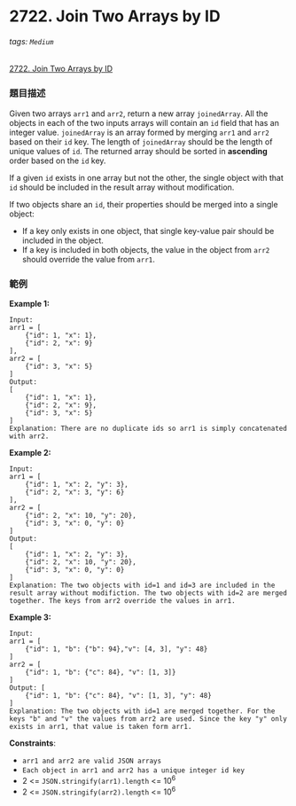 # 2722. Join Two Arrays by ID

###### tags: `Medium`

[2722. Join Two Arrays by ID](https://leetcode.com/problems/join-two-arrays-by-id/)

### 題目描述

Given two arrays `arr1` and `arr2`, return a new array `joinedArray`. All the objects in each of the two inputs arrays will contain an `id` field that has an integer value. `joinedArray` is an array formed by merging `arr1` and `arr2` based on their `id` key. The length of `joinedArray` should be the length of unique values of `id`. The returned array should be sorted in **ascending** order based on the `id` key.

If a given `id` exists in one array but not the other, the single object with that `id` should be included in the result array without modification.

If two objects share an `id`, their properties should be merged into a single object:

- If a key only exists in one object, that single key-value pair should be included in the object.
- If a key is included in both objects, the value in the object from `arr2` should override the value from `arr1`.

### 範例

**Example 1:**

```text
Input: 
arr1 = [
    {"id": 1, "x": 1},
    {"id": 2, "x": 9}
], 
arr2 = [
    {"id": 3, "x": 5}
]
Output: 
[
    {"id": 1, "x": 1},
    {"id": 2, "x": 9},
    {"id": 3, "x": 5}
]
Explanation: There are no duplicate ids so arr1 is simply concatenated with arr2.
```

**Example 2:**

```text
Input: 
arr1 = [
    {"id": 1, "x": 2, "y": 3},
    {"id": 2, "x": 3, "y": 6}
], 
arr2 = [
    {"id": 2, "x": 10, "y": 20},
    {"id": 3, "x": 0, "y": 0}
]
Output: 
[
    {"id": 1, "x": 2, "y": 3},
    {"id": 2, "x": 10, "y": 20},
    {"id": 3, "x": 0, "y": 0}
]
Explanation: The two objects with id=1 and id=3 are included in the result array without modifiction. The two objects with id=2 are merged together. The keys from arr2 override the values in arr1.
```

**Example 3:**

```text
Input: 
arr1 = [
    {"id": 1, "b": {"b": 94},"v": [4, 3], "y": 48}
]
arr2 = [
    {"id": 1, "b": {"c": 84}, "v": [1, 3]}
]
Output: [
    {"id": 1, "b": {"c": 84}, "v": [1, 3], "y": 48}
]
Explanation: The two objects with id=1 are merged together. For the keys "b" and "v" the values from arr2 are used. Since the key "y" only exists in arr1, that value is taken form arr1.
```

**Constraints**:

- `arr1 and arr2 are valid JSON arrays`
- `Each object in arr1 and arr2 has a unique integer id key`
- 2 <= `JSON.stringify(arr1).length` <= 10<sup>6</sup>
- 2 <= `JSON.stringify(arr2).length` <= 10<sup>6</sup>
